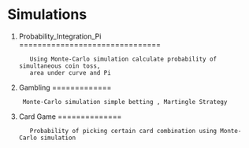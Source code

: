 # Simulations

1. Probability_Integration_Pi  
===============================

          Using Monte-Carlo simulation calculate probability of simultaneous coin toss, 
          area under curve and Pi
                            
2. Gambling 
=============  

        Monte-Carlo simulation simple betting , Martingle Strategy


3. Card Game 
==============

          Probability of picking certain card combination using Monte-Carlo simulation
